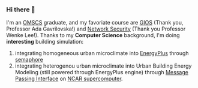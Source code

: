 ### Hi there 👋

I'm an [OMSCS](https://omscs.gatech.edu/) graduate, and my favoriate course are [GIOS](https://omscs.gatech.edu/cs-6200-introduction-operating-systems) (Thank you, Professor Ada Gavrilovska!) and [Network Security](https://omscs.gatech.edu/cs-6262-network-security) (Thank you Professor Wenke Lee!).
Thanks to my **Computer Science** background, I'm doing **interesting** building simulation:
1. integrating homogeneous urban microclimate into [EnergyPlus](https://github.com/NREL/EnergyPlus) through [semaphore](https://github.com/xixihaha1995/VCWG_EP_Scalar_Vector)
2. integrating heterogenou urban microclimate into Urban Building Energy Modeling (still powered through EnergyPlus engine) through [Message Passing Interface](https://github.com/xixihaha1995/MPI-WRF-EnergyPlus/tree/main) on [NCAR supercomputer](https://www.cisl.ucar.edu/ncar-supercomputing-history).

<!-- 
This too
[![Anurag's github stats](https://github-readme-stats.vercel.app/api?username=xixihaha1995)](https://github.com/anuraghazra/github-readme-stats)
- 😄 Pronouns: ...
- ⚡ Fun fact: ...
Here are some ideas to get you started:

- 🔭 I’m currently working on ...

-->





[This is one comment]: <[![Top Langs](https://github-readme-stats.vercel.app/api/top-langs/?username=xixihaha1995)](https://github.com/anuraghazra/github-readme-stats)>

